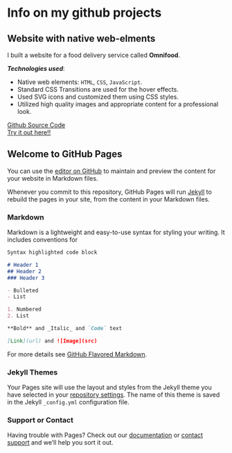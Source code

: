 # Info on my github projects

## Website with native web-elments
I built a website for a food delivery service called **Omnifood**.

**_Technologies used_**:  
- Native web elements: `HTML`, `CSS`, `JavaScript`.
- Standard CSS Transitions are used for the hover effects.
- Used SVG icons and customized them using CSS styles.
- Utilized high quality images and appropriate content for a professional look.

[Github Source Code](https://github.com/rv-web-app-dev/omnifood)  
[Try it out here!!](https://vynpzyo12y.codesandbox.io)


## Welcome to GitHub Pages

You can use the [editor on GitHub](https://github.com/RakeshVenkat/RakeshVenkatPortfolio/edit/gh-pages/index.md) to maintain and preview the content for your website in Markdown files.

Whenever you commit to this repository, GitHub Pages will run [Jekyll](https://jekyllrb.com/) to rebuild the pages in your site, from the content in your Markdown files.

### Markdown

Markdown is a lightweight and easy-to-use syntax for styling your writing. It includes conventions for

```markdown
Syntax highlighted code block

# Header 1
## Header 2
### Header 3

- Bulleted
- List

1. Numbered
2. List

**Bold** and _Italic_ and `Code` text

[Link](url) and ![Image](src)
```

For more details see [GitHub Flavored Markdown](https://guides.github.com/features/mastering-markdown/).

### Jekyll Themes

Your Pages site will use the layout and styles from the Jekyll theme you have selected in your [repository settings](https://github.com/RakeshVenkat/RakeshVenkatPortfolio/settings). The name of this theme is saved in the Jekyll `_config.yml` configuration file.

### Support or Contact

Having trouble with Pages? Check out our [documentation](https://help.github.com/categories/github-pages-basics/) or [contact support](https://github.com/contact) and we’ll help you sort it out.
